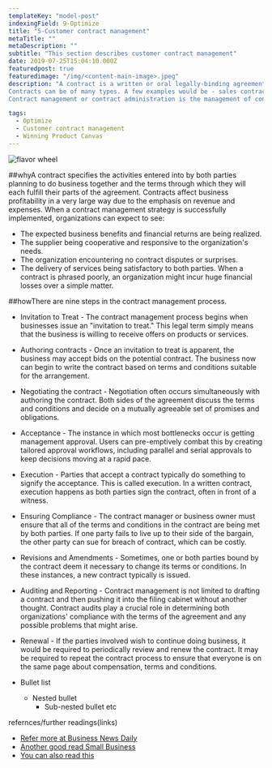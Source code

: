 ```yaml
---
templateKey: "model-post"
indexingField: 9-Optimize
title: "5-Customer contract management"
metaTitle: ""
metaDescription: ""
subtitle: "This section describes customer contract management"
date: 2019-07-25T15:04:10.000Z
featuredpost: true
featuredimage: "/img/<content-main-image>.jpeg"
description: "A contract is a written or oral legally-binding agreement between the parties identified in the agreement to fulfill the terms and conditions outlined in the agreement.
Contracts can be of many types. A few examples would be - sales contracts (including leases), purchasing contracts, partnership agreements, trade agreements, and intellectual property agreements.
Contract management or contract administration is the management of contracts made with customers, vendors, partners, or employees. It is the process of managing contract creation, execution, and analysis to maximize operational and financial performance at an organization, all while reducing financial risk."

tags:
  - Optimize
  - Customer contract management
  - Winning Product Canvas
---
```


![flavor wheel](/img/<content-main-image>.jpeg)

##whyA contract specifies the activities entered into by both parties planning to do business together and the terms through which they will each fulfill their parts of the agreement. Contracts affect business profitability in a very large way due to the emphasis on revenue and expenses.
When a contract management strategy is successfully implemented, organizations can expect to see:
- The expected business benefits and financial returns are being realized.
- The supplier being cooperative and responsive to the organization's needs.
- The organization encountering no contract disputes or surprises.
- The delivery of services being satisfactory to both parties.
When a contract is phrased poorly, an organization might incur huge financial losses over a simple matter.



##howThere are nine steps in the contract management process. 
- Invitation to Treat - The contract management process begins when businesses issue an "invitation to treat." This legal term simply means that the business is willing to receive offers on products or services.

-	Authoring contracts - Once an invitation to treat is apparent, the business may accept bids on the potential contract. The business now can begin to write the contract based on terms and conditions suitable for the arrangement.

-	Negotiating the contract - Negotiation often occurs simultaneously with authoring the contract. Both sides of the agreement discuss the terms and conditions and decide on a mutually agreeable set of promises and obligations.

-	Acceptance - The instance in which most bottlenecks occur is getting management approval. Users can pre-emptively combat this by creating tailored approval workflows, including parallel and serial approvals to keep decisions moving at a rapid pace.

-	Execution - Parties that accept a contract typically do something to signify the acceptance. This is called execution. In a written contract, execution happens as both parties sign the contract, often in front of a witness.

-	Ensuring Compliance - The contract manager or business owner must ensure that all of the terms and conditions in the contract are being met by both parties. If one party fails to live up to their side of the bargain, the other party can sue for breach of contract, which can be costly.

-	Revisions and Amendments - Sometimes, one or both parties bound by the contract deem it necessary to change its terms or conditions. In these instances, a new contract typically is issued.

-	Auditing and Reporting - Contract management is not limited to drafting a contract and then pushing it into the filing cabinet without another thought. Contract audits play a crucial role in determining both organizations' compliance with the terms of the agreement and any possible problems that might arise.

-	Renewal - If the parties involved wish to continue doing business, it would be required to periodically review and renew the contract. It may be required to repeat the contract process to ensure that everyone is on the same page about compensation, terms and conditions.


- Bullet list
  - Nested bullet
    - Sub-nested bullet etc

refernces/further readings(links)

- [Refer more at Business News Daily](https://www.businessnewsdaily.com/4813-contract-management.html)
- [Another good read Small Business](https://smallbusiness.chron.com/contract-management-basics-59993.html)
- [You can also read this](https://www.cips.org/documents/CIPS_KI_Contract%20Management%20Guidev2.pdf)

